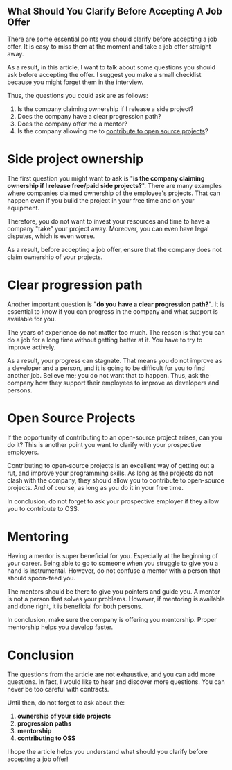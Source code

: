 ## What Should You Clarify Before Accepting A Job Offer

There are some essential points you should clarify before accepting a job offer. It is easy to miss them at the moment and take a job offer straight away. 

As a result, in this article, I want to talk about some questions you should ask before accepting the offer. I suggest you make a small checklist because you might forget them in the interview.

Thus, the questions you could ask are as follows:

1. Is the company claiming ownership if I release a side project?
2. Does the company have a clear progression path? 
3. Does the company offer me a mentor?
4. Is the company allowing me to [contribute to open source projects](https://catalins.tech/getting-started-with-open-source-how-to-contribute-as-a-beginner)? 

# Side project ownership
The first question you might want to ask is "**is the company claiming ownership if I release free/paid side projects?**". There are many examples where companies claimed ownership of the employee's projects. That can happen even if you build the project in your free time and on your equipment.

Therefore, you do not want to invest your resources and time to have a company "take" your project away. Moreover, you can even have legal disputes, which is even worse.

As a result, before accepting a job offer, ensure that the company does not claim ownership of your projects. 

# Clear progression path
Another important question is "**do you have a clear progression path?**". It is essential to know if you can progress in the company and what support is available for you.

The years of experience do not matter too much. The reason is that you can do a job for a long time without getting better at it. You have to try to improve actively.

As a result, your progress can stagnate. That means you do not improve as a developer and a person, and it is going to be difficult for you to find another job. Believe me; you do not want that to happen. Thus, ask the company how they support their employees to improve as developers and persons.

# Open Source Projects
If the opportunity of contributing to an open-source project arises, can you do it? This is another point you want to clarify with your prospective employers.

Contributing to open-source projects is an excellent way of getting out a rut, and improve your programming skills. As long as the projects do not clash with the company, they should allow you to contribute to open-source projects. And of course, as long as you do it in your free time.

In conclusion, do not forget to ask your prospective employer if they allow you to contribute to OSS.

# Mentoring
Having a mentor is super beneficial for you. Especially at the beginning of your career. Being able to go to someone when you struggle to give you a hand is instrumental. However, do not confuse a mentor with a person that should spoon-feed you.

The mentors should be there to give you pointers and guide you. A mentor is not a person that solves your problems. However, if mentoring is available and done right, it is beneficial for both persons.

In conclusion, make sure the company is offering you mentorship. Proper mentorship helps you develop faster.

# Conclusion
The questions from the article are not exhaustive, and you can add more questions. In fact, I would like to hear and discover more questions. You can never be too careful with contracts.

Until then, do not forget to ask about the:
1. **ownership of your side projects**
2. **progression paths**
3. **mentorship**
4. **contributing to OSS**

I hope the article helps you understand what should you clarify before accepting a job offer!